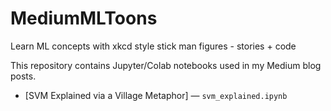 # MediumMLToons
Learn ML concepts with xkcd style stick man figures - stories + code

This repository contains Jupyter/Colab notebooks used in my Medium blog posts.

- [SVM Explained via a Village Metaphor] — `svm_explained.ipynb`
